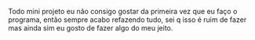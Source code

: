 Todo mini projeto eu não consigo gostar da primeira vez que eu faço o programa, então sempre acabo refazendo tudo, sei q isso é ruim de fazer mas ainda sim eu gosto de fazer algo do meu jeito.
